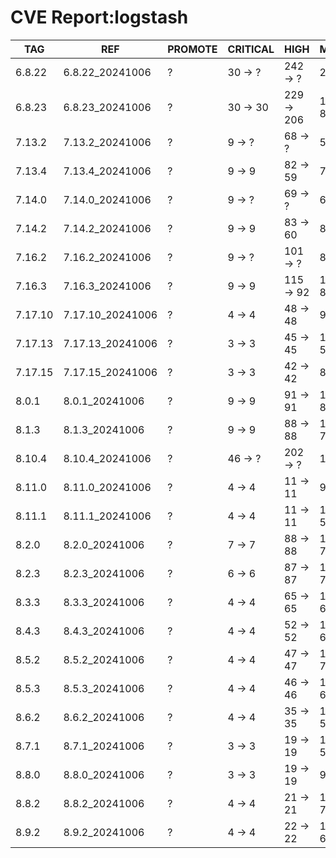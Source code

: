 # CVE Report:logstash
|   TAG   |       REF        | PROMOTE | CRITICAL |    HIGH    |  MEDIUM   |   LOW   | UNKNOWN |
|---------|------------------|---------|----------|------------|-----------|---------|---------|
| 6.8.22  | 6.8.22_20241006  | ?       | 30 -> ?  | 242 -> ?   | 241 -> ?  | 36 -> ? | 0 -> ?  |
| 6.8.23  | 6.8.23_20241006  | ?       | 30 -> 30 | 229 -> 206 | 147 -> 86 | 7 -> 5  | 0 -> 0  |
| 7.13.2  | 7.13.2_20241006  | ?       | 9 -> ?   | 68 -> ?    | 57 -> ?   | 9 -> ?  | 0 -> ?  |
| 7.13.4  | 7.13.4_20241006  | ?       | 9 -> 9   | 82 -> 59   | 75 -> 53  | 7 -> 5  | 0 -> 0  |
| 7.14.0  | 7.14.0_20241006  | ?       | 9 -> ?   | 69 -> ?    | 62 -> ?   | 9 -> ?  | 0 -> ?  |
| 7.14.2  | 7.14.2_20241006  | ?       | 9 -> 9   | 83 -> 60   | 85 -> 63  | 7 -> 5  | 0 -> 0  |
| 7.16.2  | 7.16.2_20241006  | ?       | 9 -> ?   | 101 -> ?   | 86 -> ?   | 8 -> ?  | 0 -> ?  |
| 7.16.3  | 7.16.3_20241006  | ?       | 9 -> 9   | 115 -> 92  | 103 -> 81 | 6 -> 4  | 0 -> 0  |
| 7.17.10 | 7.17.10_20241006 | ?       | 4 -> 4   | 48 -> 48   | 93 -> 62  | 9 -> 3  | 0 -> 0  |
| 7.17.13 | 7.17.13_20241006 | ?       | 3 -> 3   | 45 -> 45   | 118 -> 59 | 29 -> 3 | 0 -> 0  |
| 7.17.15 | 7.17.15_20241006 | ?       | 3 -> 3   | 42 -> 42   | 88 -> 57  | 9 -> 3  | 0 -> 0  |
| 8.0.1   | 8.0.1_20241006   | ?       | 9 -> 9   | 91 -> 91   | 139 -> 80 | 30 -> 4 | 0 -> 0  |
| 8.1.3   | 8.1.3_20241006   | ?       | 9 -> 9   | 88 -> 88   | 134 -> 75 | 30 -> 4 | 0 -> 0  |
| 8.10.4  | 8.10.4_20241006  | ?       | 46 -> ?  | 202 -> ?   | 132 -> ?  | 10 -> ? | 0 -> ?  |
| 8.11.0  | 8.11.0_20241006  | ?       | 4 -> 4   | 11 -> 11   | 91 -> 60  | 10 -> 4 | 0 -> 0  |
| 8.11.1  | 8.11.1_20241006  | ?       | 4 -> 4   | 11 -> 11   | 118 -> 59 | 30 -> 4 | 0 -> 0  |
| 8.2.0   | 8.2.0_20241006   | ?       | 7 -> 7   | 88 -> 88   | 106 -> 75 | 10 -> 4 | 0 -> 0  |
| 8.2.3   | 8.2.3_20241006   | ?       | 6 -> 6   | 87 -> 87   | 134 -> 75 | 30 -> 4 | 0 -> 0  |
| 8.3.3   | 8.3.3_20241006   | ?       | 4 -> 4   | 65 -> 65   | 127 -> 68 | 29 -> 3 | 0 -> 0  |
| 8.4.3   | 8.4.3_20241006   | ?       | 4 -> 4   | 52 -> 52   | 124 -> 65 | 29 -> 3 | 0 -> 0  |
| 8.5.2   | 8.5.2_20241006   | ?       | 4 -> 4   | 47 -> 47   | 105 -> 74 | 10 -> 4 | 0 -> 0  |
| 8.5.3   | 8.5.3_20241006   | ?       | 4 -> 4   | 46 -> 46   | 121 -> 62 | 30 -> 4 | 0 -> 0  |
| 8.6.2   | 8.6.2_20241006   | ?       | 4 -> 4   | 35 -> 35   | 118 -> 59 | 30 -> 4 | 0 -> 0  |
| 8.7.1   | 8.7.1_20241006   | ?       | 3 -> 3   | 19 -> 19   | 111 -> 52 | 30 -> 4 | 0 -> 0  |
| 8.8.0   | 8.8.0_20241006   | ?       | 3 -> 3   | 19 -> 19   | 92 -> 61  | 10 -> 4 | 0 -> 0  |
| 8.8.2   | 8.8.2_20241006   | ?       | 4 -> 4   | 21 -> 21   | 119 -> 77 | 11 -> 5 | 0 -> 0  |
| 8.9.2   | 8.9.2_20241006   | ?       | 4 -> 4   | 22 -> 22   | 127 -> 68 | 31 -> 5 | 0 -> 0  |
